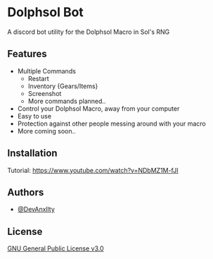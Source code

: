 
# Dolphsol Bot

A discord bot utility for the Dolphsol Macro in Sol's RNG
## Features

- Multiple Commands
  - Restart
  - Inventory {Gears/Items}
  - Screenshot
  - More commands planned..
- Control your Dolphsol Macro, away from your computer
- Easy to use
- Protection against other people messing around with your macro
- More coming soon..
## Installation

Tutorial: https://www.youtube.com/watch?v=NDbMZ1M-fJI
## Authors

- [@DevAnxllty](https://github.com/DevAnxllty)


## License

[GNU General Public License v3.0](https://choosealicense.com/licenses/gpl-3.0/)

